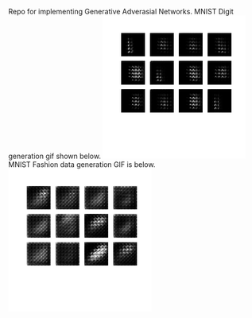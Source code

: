 Repo for implementing Generative Adverasial Networks.
MNIST Digit generation gif shown below.
![](dcgan.gif)
MNIST Fashion data generation GIF is below.
![](fashion.gif)
